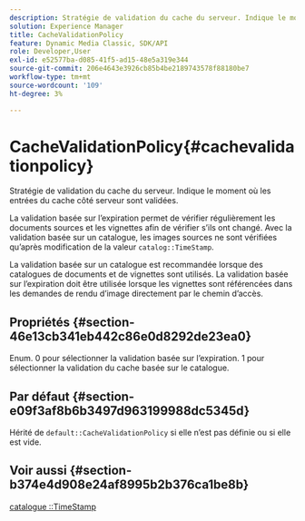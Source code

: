 ```yaml
---
description: Stratégie de validation du cache du serveur. Indique le moment où les entrées du cache côté serveur sont validées.
solution: Experience Manager
title: CacheValidationPolicy
feature: Dynamic Media Classic, SDK/API
role: Developer,User
exl-id: e52577ba-d085-41f5-ad15-48e5a319e344
source-git-commit: 206e4643e3926cb85b4be2189743578f88180be7
workflow-type: tm+mt
source-wordcount: '109'
ht-degree: 3%

---
```


# CacheValidationPolicy{#cachevalidationpolicy}

Stratégie de validation du cache du serveur. Indique le moment où les entrées du cache côté serveur sont validées.

La validation basée sur l’expiration permet de vérifier régulièrement les documents sources et les vignettes afin de vérifier s’ils ont changé. Avec la validation basée sur un catalogue, les images sources ne sont vérifiées qu’après modification de la valeur `catalog::TimeStamp`.

La validation basée sur un catalogue est recommandée lorsque des catalogues de documents et de vignettes sont utilisés. La validation basée sur l’expiration doit être utilisée lorsque les vignettes sont référencées dans les demandes de rendu d’image directement par le chemin d’accès.

## Propriétés {#section-46e13cb341eb442c86e0d8292de23ea0}

Enum. 0 pour sélectionner la validation basée sur l’expiration. 1 pour sélectionner la validation du cache basée sur le catalogue.

## Par défaut {#section-e09f3af8b6b3497d963199988dc5345d}

Hérité de `default::CacheValidationPolicy` si elle n’est pas définie ou si elle est vide.

## Voir aussi {#section-b374e4d908e24af8995b2b376ca1be8b}

[catalogue ::TimeStamp](../../../../../ir-api/material-cat/image-rendering-api-ref/c-ir-material-catalog/c-ir-material-data-reference/r-ir-timestamp-dataref.md#reference-6daf7973dc4f4b4e9e8165756db7c319)

